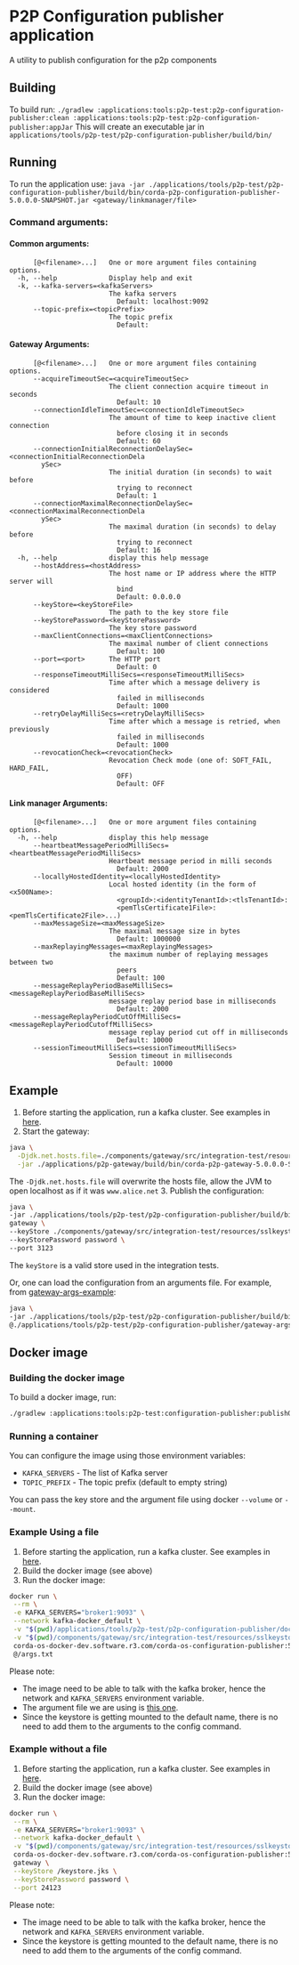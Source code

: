 # P2P Configuration publisher application
A utility to publish configuration for the p2p components

## Building
To build run:
`./gradlew :applications:tools:p2p-test:p2p-configuration-publisher:clean :applications:tools:p2p-test:p2p-configuration-publisher:appJar`
This will create an executable jar in `applications/tools/p2p-test/p2p-configuration-publisher/build/bin/` 

## Running
To run the application use:
`java -jar ./applications/tools/p2p-test/p2p-configuration-publisher/build/bin/corda-p2p-configuration-publisher-5.0.0.0-SNAPSHOT.jar <gateway/linkmanager/file>`

### Command arguments:
#### Common arguments:
```
      [@<filename>...]   One or more argument files containing options.
  -h, --help             Display help and exit
  -k, --kafka-servers=<kafkaServers>
                         The kafka servers
                           Default: localhost:9092
      --topic-prefix=<topicPrefix>
                         The topic prefix
                           Default:
```
#### Gateway Arguments:
```
      [@<filename>...]   One or more argument files containing options.
      --acquireTimeoutSec=<acquireTimeoutSec>
                         The client connection acquire timeout in seconds
                           Default: 10
      --connectionIdleTimeoutSec=<connectionIdleTimeoutSec>
                         The amount of time to keep inactive client connection
                           before closing it in seconds
                           Default: 60
      --connectionInitialReconnectionDelaySec=<connectionInitialReconnectionDela
        ySec>
                         The initial duration (in seconds) to wait before
                           trying to reconnect
                           Default: 1
      --connectionMaximalReconnectionDelaySec=<connectionMaximalReconnectionDela
        ySec>
                         The maximal duration (in seconds) to delay before
                           trying to reconnect
                           Default: 16
  -h, --help             display this help message
      --hostAddress=<hostAddress>
                         The host name or IP address where the HTTP server will
                           bind
                           Default: 0.0.0.0
      --keyStore=<keyStoreFile>
                         The path to the key store file
      --keyStorePassword=<keyStorePassword>
                         The key store password
      --maxClientConnections=<maxClientConnections>
                         The maximal number of client connections
                           Default: 100
      --port=<port>      The HTTP port
                           Default: 0
      --responseTimeoutMilliSecs=<responseTimeoutMilliSecs>
                         Time after which a message delivery is considered
                           failed in milliseconds
                           Default: 1000
      --retryDelayMilliSecs=<retryDelayMilliSecs>
                         Time after which a message is retried, when previously
                           failed in milliseconds
                           Default: 1000
      --revocationCheck=<revocationCheck>
                         Revocation Check mode (one of: SOFT_FAIL, HARD_FAIL,
                           OFF)
                           Default: OFF
```
#### Link manager Arguments:
```
      [@<filename>...]   One or more argument files containing options.
  -h, --help             display this help message
      --heartbeatMessagePeriodMilliSecs=<heartbeatMessagePeriodMilliSecs>
                         Heartbeat message period in milli seconds
                           Default: 2000
      --locallyHostedIdentity=<locallyHostedIdentity>
                         Local hosted identity (in the form of <x500Name>:
                           <groupId>:<identityTenantId>:<tlsTenantId>:
                           <pemTlsCertificate1File>:<pemTlsCertificate2File>...)
      --maxMessageSize=<maxMessageSize>
                         The maximal message size in bytes
                           Default: 1000000
      --maxReplayingMessages=<maxReplayingMessages>
                         the maximum number of replaying messages between two
                           peers
                           Default: 100
      --messageReplayPeriodBaseMilliSecs=<messageReplayPeriodBaseMilliSecs>
                         message replay period base in milliseconds
                           Default: 2000
      --messageReplayPeriodCutOffMilliSecs=<messageReplayPeriodCutoffMilliSecs>
                         message replay period cut off in milliseconds
                           Default: 10000
      --sessionTimeoutMilliSecs=<sessionTimeoutMilliSecs>
                         Session timeout in milliseconds
                           Default: 10000
```

## Example
1. Before starting the application, run a kafka cluster. See examples in [here](../../../../testing/message-patterns/README.md).
2. Start the gateway: 
```bash
java \
  -Djdk.net.hosts.file=./components/gateway/src/integration-test/resources/hosts \
  -jar ./applications/p2p-gateway/build/bin/corda-p2p-gateway-5.0.0.0-SNAPSHOT.jar
```
The `-Djdk.net.hosts.file` will overwrite the hosts file, allow the JVM to open localhost as if it was `www.alice.net`
3. Publish the configuration:
```bash
java \
-jar ./applications/tools/p2p-test/p2p-configuration-publisher/build/bin/corda-configuration-publisher-5.0.0.0-SNAPSHOT.jar \
gateway \
--keyStore ./components/gateway/src/integration-test/resources/sslkeystore_alice.jks \
--keyStorePassword password \
--port 3123
```
The `keyStore` is a valid store used in the integration tests.

Or, one can load the configuration from an arguments file. For example, from [gateway-args-example](gateway-args-example.txt):
```bash
java \
-jar ./applications/tools/p2p-test/p2p-configuration-publisher/build/bin/corda-configuration-publisher-5.0.0.0-SNAPSHOT.jar \
@./applications/tools/p2p-test/p2p-configuration-publisher/gateway-args-example.txt
```

## Docker image
### Building the docker image
To build a docker image, run:
```bash
./gradlew :applications:tools:p2p-test:configuration-publisher:publishOSGiImage
```

### Running a container
You can configure the image using those environment variables:
* `KAFKA_SERVERS` - The list of Kafka server
* `TOPIC_PREFIX` - The topic prefix (default to empty string)

You can pass the key store and the argument file using docker `--volume` or `--mount`.

### Example Using a file
1. Before starting the application, run a kafka cluster. See examples in [here](../../../../testing/message-patterns/README.md).
2. Build the docker image (see above)
3. Run the docker image:
```bash
docker run \
 --rm \
 -e KAFKA_SERVERS="broker1:9093" \
 --network kafka-docker_default \
 -v "$(pwd)/applications/tools/p2p-test/p2p-configuration-publisher/docker-args-example.txt:/args.txt" \
 -v "$(pwd)/components/gateway/src/integration-test/resources/sslkeystore_alice.jks:/keystore.jks" \
 corda-os-docker-dev.software.r3.com/corda-os-configuration-publisher:5.0.0.0-SNAPSHOT \
 @/args.txt
```
Please note:
* The image need to be able to talk with the kafka broker, hence the network and `KAFKA_SERVERS` environment variable.
* The argument file we are using is [this one](docker-args-example.txt).
*  Since the keystore is getting mounted to the default name, there is no need to add them to the arguments to the config command.

### Example without a file
1. Before starting the application, run a kafka cluster. See examples in [here](../../../../testing/message-patterns/README.md).
2. Build the docker image (see above)
3. Run the docker image:
```bash
docker run \
 --rm \
 -e KAFKA_SERVERS="broker1:9093" \
 --network kafka-docker_default \
 -v "$(pwd)/components/gateway/src/integration-test/resources/sslkeystore_alice.jks:/keystore.jks" \
 corda-os-docker-dev.software.r3.com/corda-os-configuration-publisher:5.0.0.0-SNAPSHOT \
 gateway \
 --keyStore /keystore.jks \
 --keyStorePassword password \
 --port 24123
```
Please note:
* The image need to be able to talk with the kafka broker, hence the network and `KAFKA_SERVERS` environment variable.
*  Since the keystore is getting mounted to the default name, there is no need to add them to the arguments of the config command.
